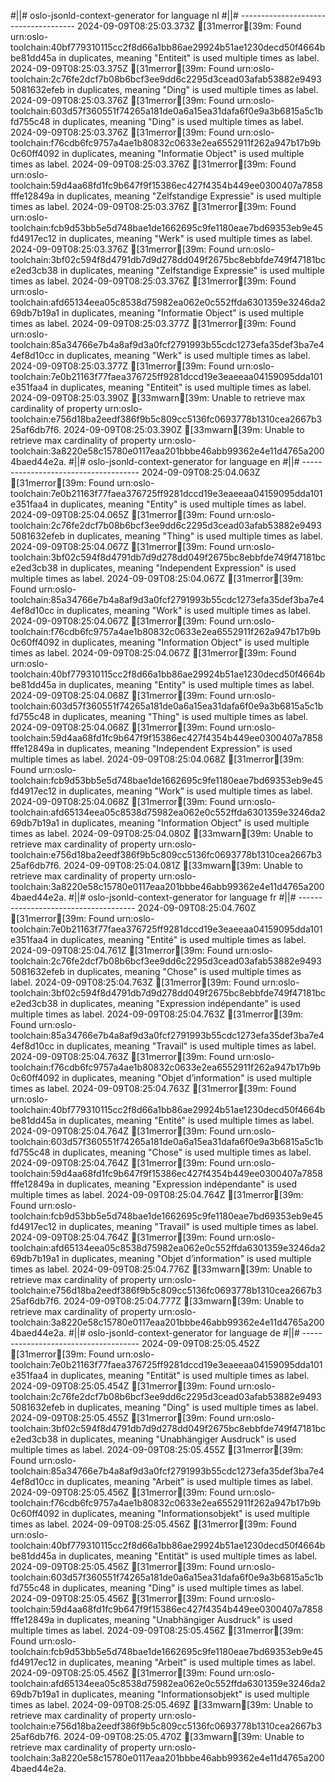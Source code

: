 #||# oslo-jsonld-context-generator for language nl
#||# -------------------------------------
2024-09-09T08:25:03.373Z [31merror[39m: Found urn:oslo-toolchain:40bf779310115cc2f8d66a1bb86ae29924b51ae1230decd50f4664bbe81dd45a in duplicates, meaning "Entiteit" is used multiple times as label.
2024-09-09T08:25:03.375Z [31merror[39m: Found urn:oslo-toolchain:2c76fe2dcf7b08b6bcf3ee9dd6c2295d3cead03afab53882e94935081632efeb in duplicates, meaning "Ding" is used multiple times as label.
2024-09-09T08:25:03.376Z [31merror[39m: Found urn:oslo-toolchain:603d57f360551f74265a181de0a6a15ea31dafa6f0e9a3b6815a5c1bfd755c48 in duplicates, meaning "Ding" is used multiple times as label.
2024-09-09T08:25:03.376Z [31merror[39m: Found urn:oslo-toolchain:f76cdb6fc9757a4ae1b80832c0633e2ea6552911f262a947b17b9b0c60ff4092 in duplicates, meaning "Informatie Object" is used multiple times as label.
2024-09-09T08:25:03.376Z [31merror[39m: Found urn:oslo-toolchain:59d4aa68fd1fc9b647f9f15386ec427f4354b449ee0300407a7858fffe12849a in duplicates, meaning "Zelfstandige Expressie" is used multiple times as label.
2024-09-09T08:25:03.376Z [31merror[39m: Found urn:oslo-toolchain:fcb9d53bb5e5d748bae1de1662695c9fe1180eae7bd69353eb9e45fd4917ec12 in duplicates, meaning "Werk" is used multiple times as label.
2024-09-09T08:25:03.376Z [31merror[39m: Found urn:oslo-toolchain:3bf02c594f8d4791db7d9d278dd049f2675bc8ebbfde749f47181bce2ed3cb38 in duplicates, meaning "Zelfstandige Expressie" is used multiple times as label.
2024-09-09T08:25:03.376Z [31merror[39m: Found urn:oslo-toolchain:afd65134eea05c8538d75982ea062e0c552ffda6301359e3246da269db7b19a1 in duplicates, meaning "Informatie Object" is used multiple times as label.
2024-09-09T08:25:03.377Z [31merror[39m: Found urn:oslo-toolchain:85a34766e7b4a8af9d3a0fcf2791993b55cdc1273efa35def3ba7e44ef8d10cc in duplicates, meaning "Werk" is used multiple times as label.
2024-09-09T08:25:03.377Z [31merror[39m: Found urn:oslo-toolchain:7e0b21163f77faea376725ff9281dccd19e3eaeeaa04159095dda101e351faa4 in duplicates, meaning "Entiteit" is used multiple times as label.
2024-09-09T08:25:03.390Z [33mwarn[39m: Unable to retrieve max cardinality of property urn:oslo-toolchain:e756d18ba2eedf386f9b5c809cc5136fc0693778b1310cea2667b325af6db7f6.
2024-09-09T08:25:03.390Z [33mwarn[39m: Unable to retrieve max cardinality of property urn:oslo-toolchain:3a8220e58c15780e0117eaa201bbbe46abb99362e4e11d4765a2004baed44e2a.
#||# oslo-jsonld-context-generator for language en
#||# -------------------------------------
2024-09-09T08:25:04.063Z [31merror[39m: Found urn:oslo-toolchain:7e0b21163f77faea376725ff9281dccd19e3eaeeaa04159095dda101e351faa4 in duplicates, meaning "Entity" is used multiple times as label.
2024-09-09T08:25:04.065Z [31merror[39m: Found urn:oslo-toolchain:2c76fe2dcf7b08b6bcf3ee9dd6c2295d3cead03afab53882e94935081632efeb in duplicates, meaning "Thing" is used multiple times as label.
2024-09-09T08:25:04.067Z [31merror[39m: Found urn:oslo-toolchain:3bf02c594f8d4791db7d9d278dd049f2675bc8ebbfde749f47181bce2ed3cb38 in duplicates, meaning "Independent Expression" is used multiple times as label.
2024-09-09T08:25:04.067Z [31merror[39m: Found urn:oslo-toolchain:85a34766e7b4a8af9d3a0fcf2791993b55cdc1273efa35def3ba7e44ef8d10cc in duplicates, meaning "Work" is used multiple times as label.
2024-09-09T08:25:04.067Z [31merror[39m: Found urn:oslo-toolchain:f76cdb6fc9757a4ae1b80832c0633e2ea6552911f262a947b17b9b0c60ff4092 in duplicates, meaning "Information Object" is used multiple times as label.
2024-09-09T08:25:04.067Z [31merror[39m: Found urn:oslo-toolchain:40bf779310115cc2f8d66a1bb86ae29924b51ae1230decd50f4664bbe81dd45a in duplicates, meaning "Entity" is used multiple times as label.
2024-09-09T08:25:04.068Z [31merror[39m: Found urn:oslo-toolchain:603d57f360551f74265a181de0a6a15ea31dafa6f0e9a3b6815a5c1bfd755c48 in duplicates, meaning "Thing" is used multiple times as label.
2024-09-09T08:25:04.068Z [31merror[39m: Found urn:oslo-toolchain:59d4aa68fd1fc9b647f9f15386ec427f4354b449ee0300407a7858fffe12849a in duplicates, meaning "Independent Expression" is used multiple times as label.
2024-09-09T08:25:04.068Z [31merror[39m: Found urn:oslo-toolchain:fcb9d53bb5e5d748bae1de1662695c9fe1180eae7bd69353eb9e45fd4917ec12 in duplicates, meaning "Work" is used multiple times as label.
2024-09-09T08:25:04.068Z [31merror[39m: Found urn:oslo-toolchain:afd65134eea05c8538d75982ea062e0c552ffda6301359e3246da269db7b19a1 in duplicates, meaning "Information Object" is used multiple times as label.
2024-09-09T08:25:04.080Z [33mwarn[39m: Unable to retrieve max cardinality of property urn:oslo-toolchain:e756d18ba2eedf386f9b5c809cc5136fc0693778b1310cea2667b325af6db7f6.
2024-09-09T08:25:04.081Z [33mwarn[39m: Unable to retrieve max cardinality of property urn:oslo-toolchain:3a8220e58c15780e0117eaa201bbbe46abb99362e4e11d4765a2004baed44e2a.
#||# oslo-jsonld-context-generator for language fr
#||# -------------------------------------
2024-09-09T08:25:04.760Z [31merror[39m: Found urn:oslo-toolchain:7e0b21163f77faea376725ff9281dccd19e3eaeeaa04159095dda101e351faa4 in duplicates, meaning "Entité" is used multiple times as label.
2024-09-09T08:25:04.761Z [31merror[39m: Found urn:oslo-toolchain:2c76fe2dcf7b08b6bcf3ee9dd6c2295d3cead03afab53882e94935081632efeb in duplicates, meaning "Chose" is used multiple times as label.
2024-09-09T08:25:04.763Z [31merror[39m: Found urn:oslo-toolchain:3bf02c594f8d4791db7d9d278dd049f2675bc8ebbfde749f47181bce2ed3cb38 in duplicates, meaning "Expression indépendante" is used multiple times as label.
2024-09-09T08:25:04.763Z [31merror[39m: Found urn:oslo-toolchain:85a34766e7b4a8af9d3a0fcf2791993b55cdc1273efa35def3ba7e44ef8d10cc in duplicates, meaning "Travail" is used multiple times as label.
2024-09-09T08:25:04.763Z [31merror[39m: Found urn:oslo-toolchain:f76cdb6fc9757a4ae1b80832c0633e2ea6552911f262a947b17b9b0c60ff4092 in duplicates, meaning "Objet d’information" is used multiple times as label.
2024-09-09T08:25:04.763Z [31merror[39m: Found urn:oslo-toolchain:40bf779310115cc2f8d66a1bb86ae29924b51ae1230decd50f4664bbe81dd45a in duplicates, meaning "Entité" is used multiple times as label.
2024-09-09T08:25:04.764Z [31merror[39m: Found urn:oslo-toolchain:603d57f360551f74265a181de0a6a15ea31dafa6f0e9a3b6815a5c1bfd755c48 in duplicates, meaning "Chose" is used multiple times as label.
2024-09-09T08:25:04.764Z [31merror[39m: Found urn:oslo-toolchain:59d4aa68fd1fc9b647f9f15386ec427f4354b449ee0300407a7858fffe12849a in duplicates, meaning "Expression indépendante" is used multiple times as label.
2024-09-09T08:25:04.764Z [31merror[39m: Found urn:oslo-toolchain:fcb9d53bb5e5d748bae1de1662695c9fe1180eae7bd69353eb9e45fd4917ec12 in duplicates, meaning "Travail" is used multiple times as label.
2024-09-09T08:25:04.764Z [31merror[39m: Found urn:oslo-toolchain:afd65134eea05c8538d75982ea062e0c552ffda6301359e3246da269db7b19a1 in duplicates, meaning "Objet d’information" is used multiple times as label.
2024-09-09T08:25:04.776Z [33mwarn[39m: Unable to retrieve max cardinality of property urn:oslo-toolchain:e756d18ba2eedf386f9b5c809cc5136fc0693778b1310cea2667b325af6db7f6.
2024-09-09T08:25:04.777Z [33mwarn[39m: Unable to retrieve max cardinality of property urn:oslo-toolchain:3a8220e58c15780e0117eaa201bbbe46abb99362e4e11d4765a2004baed44e2a.
#||# oslo-jsonld-context-generator for language de
#||# -------------------------------------
2024-09-09T08:25:05.452Z [31merror[39m: Found urn:oslo-toolchain:7e0b21163f77faea376725ff9281dccd19e3eaeeaa04159095dda101e351faa4 in duplicates, meaning "Entität" is used multiple times as label.
2024-09-09T08:25:05.454Z [31merror[39m: Found urn:oslo-toolchain:2c76fe2dcf7b08b6bcf3ee9dd6c2295d3cead03afab53882e94935081632efeb in duplicates, meaning "Ding" is used multiple times as label.
2024-09-09T08:25:05.455Z [31merror[39m: Found urn:oslo-toolchain:3bf02c594f8d4791db7d9d278dd049f2675bc8ebbfde749f47181bce2ed3cb38 in duplicates, meaning "Unabhängiger Ausdruck" is used multiple times as label.
2024-09-09T08:25:05.455Z [31merror[39m: Found urn:oslo-toolchain:85a34766e7b4a8af9d3a0fcf2791993b55cdc1273efa35def3ba7e44ef8d10cc in duplicates, meaning "Arbeit" is used multiple times as label.
2024-09-09T08:25:05.456Z [31merror[39m: Found urn:oslo-toolchain:f76cdb6fc9757a4ae1b80832c0633e2ea6552911f262a947b17b9b0c60ff4092 in duplicates, meaning "Informationsobjekt" is used multiple times as label.
2024-09-09T08:25:05.456Z [31merror[39m: Found urn:oslo-toolchain:40bf779310115cc2f8d66a1bb86ae29924b51ae1230decd50f4664bbe81dd45a in duplicates, meaning "Entität" is used multiple times as label.
2024-09-09T08:25:05.456Z [31merror[39m: Found urn:oslo-toolchain:603d57f360551f74265a181de0a6a15ea31dafa6f0e9a3b6815a5c1bfd755c48 in duplicates, meaning "Ding" is used multiple times as label.
2024-09-09T08:25:05.456Z [31merror[39m: Found urn:oslo-toolchain:59d4aa68fd1fc9b647f9f15386ec427f4354b449ee0300407a7858fffe12849a in duplicates, meaning "Unabhängiger Ausdruck" is used multiple times as label.
2024-09-09T08:25:05.456Z [31merror[39m: Found urn:oslo-toolchain:fcb9d53bb5e5d748bae1de1662695c9fe1180eae7bd69353eb9e45fd4917ec12 in duplicates, meaning "Arbeit" is used multiple times as label.
2024-09-09T08:25:05.456Z [31merror[39m: Found urn:oslo-toolchain:afd65134eea05c8538d75982ea062e0c552ffda6301359e3246da269db7b19a1 in duplicates, meaning "Informationsobjekt" is used multiple times as label.
2024-09-09T08:25:05.469Z [33mwarn[39m: Unable to retrieve max cardinality of property urn:oslo-toolchain:e756d18ba2eedf386f9b5c809cc5136fc0693778b1310cea2667b325af6db7f6.
2024-09-09T08:25:05.470Z [33mwarn[39m: Unable to retrieve max cardinality of property urn:oslo-toolchain:3a8220e58c15780e0117eaa201bbbe46abb99362e4e11d4765a2004baed44e2a.
